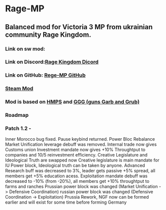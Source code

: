 # Rage-MP

## Balanced mod for Victoria 3 MP from ukrainian community Rage Kingdom.
### Link on sw mod:
### Link on Discord:[Rage Kingdom Dicord](https://discord.gg/rkingdom)
### Link on GitHub: [Rege-MP GitHub](https://github.com/KreKEP1/Rage-MP)
### [Steam Mod](https://steamcommunity.com/sharedfiles/filedetails/?id=3417399522)
### Mod is based on [HMPS](https://steamcommunity.com/sharedfiles/filedetails/?id=3325961657&searchtext=HMPS) and [GGG (guns Garb and Grub)](https://steamcommunity.com/sharedfiles/filedetails/?id=2968644620&searchtext=Guns)
### Roadmap 

### Patch 1.2 -
Inner Morocco bug fixed.
Pause keybind returned.
Power Bloc Rebalance 
Market Unification leverage debuff was removed. 
Internal trade now gives Customs union
Investment mandate now gives +10% Throughtput to companies and 10/5 reinvestment efficiency.
Creative Legislature and Ideological Truth are swapped now Creative legislature is main mandate for IU Power block, Ideological truth can be taken by anyone.
Advanced Research buff was decreased to 3%, leader gets passive +5% spread, all members get +5% education acess.
Exploitation mandate debuff was decreased to -10% (from -20%), all members get +10% throughtput to farms and ranches
Prussian power block was changed (Market Unification -> Defensive Coordination)
russian power block was changed (Defensive Coordination -> Exploitation)
Prussia Rework, NGF now can be formed earlier and will exist for some time before forming Germany
